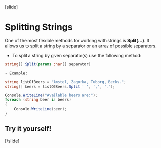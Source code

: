 [slide]
# Splitting Strings
One of the most flexible methods for working with strings is **Split(…)**. It allows us to split a string by a separator or an array of possible separators.
- To split a string by given separator(s) use the following method:

```csharp
string[] Split(params char[] separator)

```
    - Example:


```csharp
string listOfBeers = "Amstel, Zagorka, Tuborg, Becks.";
string[] beers = listOfBeers.Split(' ', ',', '.');

Console.WriteLine("Available beers are:");
foreach (string beer in beers)
{
    Console.WriteLine(beer);
}
```
## Try it yourself!


[/slide]


